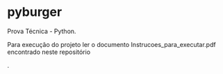# pyburger
Prova Técnica - Python.
<p> Para execução do projeto ler o documento Instrucoes_para_executar.pdf encontrado neste repositório <p>.
